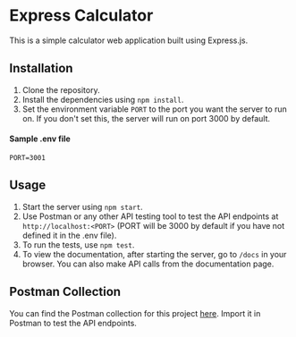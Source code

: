 # Express Calculator

This is a simple calculator web application built using Express.js.

## Installation

1. Clone the repository.
2. Install the dependencies using `npm install`.
3. Set the environment variable `PORT` to the port you want the server to run on. If you don't set this, the server will run on port 3000 by default.

#### Sample .env file
```
PORT=3001
```

## Usage

1. Start the server using `npm start`.
2. Use Postman or any other API testing tool to test the API endpoints at `http://localhost:<PORT>` (PORT will be 3000 by default if you have not defined it in the .env file).
3. To run the tests, use `npm test`.
4. To view the documentation, after starting the server, go to `/docs` in your browser. You can also make API calls from the documentation page.

## Postman Collection

You can find the Postman collection for this project [here](https://api.postman.com/collections/10269009-b0e92860-4b52-419b-80fc-1def42d687c8?access_key=PMAT-01HNQY72SE2RY0B5NNQR8RXSSM). Import it in Postman to test the API endpoints.

